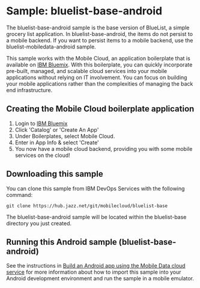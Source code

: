 Sample: bluelist-base-android
===

The bluelist-base-android sample is the base version of BlueList, a simple grocery list application.  In bluelist-base-android, the items do not persist to a mobile backend. If you want to persist items to a mobile backend, use the bluelist-mobiledata-android sample.

This sample works with the Mobile Cloud, an application boilerplate that is available on [IBM Bluemix](https://www.ng.bluemix.net).  With this boilerplate, you can quickly incorporate pre-built, managed, and scalable cloud services into your mobile applications without relying on IT involvement. You can focus on building your mobile applications rather than the complexities of managing the back end infrastructure.

Creating the Mobile Cloud boilerplate application
---
1. Login to [IBM Bluemix](https://www.bluemix.net)
2. Click 'Catalog' or 'Create An App'
3. Under Boilerplates, select Mobile Cloud.
4. Enter in App Info & select 'Create'
5. You now have a mobile cloud backend, providing you with some mobile services on the cloud!

Downloading this sample
---
You can clone this sample from IBM DevOps Services with the following command:

    git clone https://hub.jazz.net/git/mobilecloud/bluelist-base

The bluelist-base-android sample will be located within the bluelist-base directory you just created.

Running this Android sample (bluelist-base-android)
---

See the instructions in [Build an Android app using the Mobile Data cloud service](http://www.ibm.com/developerworks/library/mo-android-mobiledata-app/index.html) for more information about how to import this sample into your Android development environment and run the sample in a mobile emulator.
